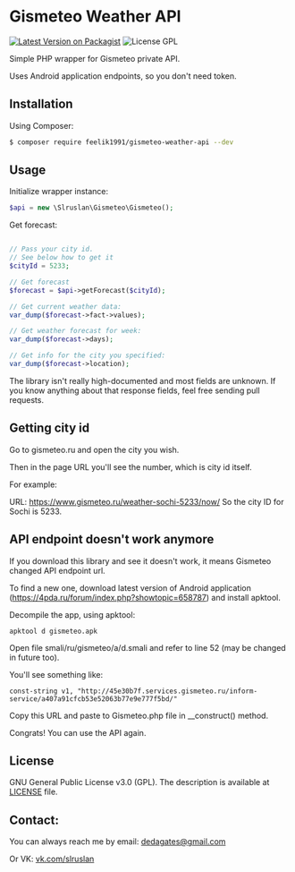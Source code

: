 # Gismeteo Weather API

[![Latest Version on Packagist](https://img.shields.io/packagist/v/slruslan/gismeteo-weather-api.svg?style=flat-square)](https://packagist.org/packages/slruslan/gismeteo-weather-api)
![License GPL](http://img.shields.io/badge/license-GPL-blue.svg?style=flat-square)

Simple PHP wrapper for Gismeteo private API.

Uses Android application endpoints, so you don't need token.

## Installation

Using Composer:

``` bash
$ composer require feelik1991/gismeteo-weather-api --dev
```

## Usage

Initialize wrapper instance:
```php
$api = new \Slruslan\Gismeteo\Gismeteo();
```

Get forecast:
```php

// Pass your city id.
// See below how to get it
$cityId = 5233;

// Get forecast
$forecast = $api->getForecast($cityId);

// Get current weather data:
var_dump($forecast->fact->values);

// Get weather forecast for week:
var_dump($forecast->days);

// Get info for the city you specified:
var_dump($forecast->location);
```

The library isn't really high-documented and most fields are unknown. If you know anything about that response fields, feel free sending pull requests.

## Getting city id

Go to gismeteo.ru and open the city you wish.

Then in the page URL you'll see the number, which is city id itself.

For example:

URL: https://www.gismeteo.ru/weather-sochi-5233/now/
So the city ID for Sochi is 5233.

## API endpoint doesn't work anymore

If you download this library and see it doesn't work, it means Gismeteo changed API endpoint url.

To find a new one, download latest version of Android application (https://4pda.ru/forum/index.php?showtopic=658787) and install apktool.

Decompile the app, using apktool:
```
apktool d gismeteo.apk
```

Open file smali/ru/gismeteo/a/d.smali and refer to line 52 (may be changed in future too).

You'll see something like:

```
const-string v1, "http://45e30b7f.services.gismeteo.ru/inform-service/a407a91cfcb53e52063b77e9e777f5bd/"
```

Copy this URL and paste to Gismeteo.php file in __construct() method.

Congrats! You can use the API again.


## License

GNU General Public License v3.0 (GPL). The description is available at [LICENSE](LICENSE) file.

## Contact:

You can always reach me by email: dedagates@gmail.com

Or VK: [vk.com/slruslan](https://vk.com/slruslan)
